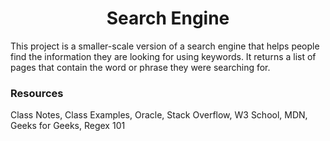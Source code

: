 <h1 style="text-align: center">Search Engine</h1>

This project is a smaller-scale version of a search engine that helps people find the information they are looking for using keywords. It returns a list of pages that contain the word or phrase they were searching for.

### **Resources**
Class Notes, Class Examples, Oracle, Stack Overflow, W3 School, MDN, Geeks for Geeks, Regex 101
